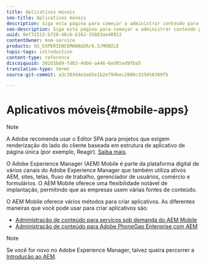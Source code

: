 ```yaml
---
title: Aplicativos móveis
seo-title: Aplicativos móveis
description: Siga esta página para começar a administrar conteúdo para aplicativos móveis.
seo-description: Siga esta página para começar a administrar conteúdo para aplicativos móveis.
uuid: 0ef31513-b720-46cb-b162-35883ae48912
contentOwner: msm-service
products: SG_EXPERIENCEMANAGER/6.5/MOBILE
topic-tags: introduction
content-type: reference
discoiquuid: 302d1bd9-fdb3-4db6-a446-6ed85ad9fba5
translation-type: tm+mt
source-git-commit: a3c303d4e3a85e1b2e794bec2006c335056309fb

---
```



# Aplicativos móveis{#mobile-apps}

>[!NOTE]
>
>A Adobe recomenda usar o Editor SPA para projetos que exigem renderização do lado do cliente baseada em estrutura de aplicativo de página única (por exemplo, Reagir). [Saiba mais](/help/sites-developing/spa-overview.md).

O Adobe Experience Manager (AEM) Mobile é parte da plataforma digital de vários canais do Adobe Experience Manager que também utiliza ativos AEM, sites, telas, fluxo de trabalho, gerenciador de usuários, comércio e formulários. O AEM Mobile oferece uma flexibilidade notável de implantação, permitindo que as empresas usem várias fontes de conteúdo.

O AEM Mobile oferece vários métodos para criar aplicativos. As diferentes maneiras que você pode usar para criar aplicativos são:

* [Administração de conteúdo para serviços sob demanda do AEM Mobile](/help/mobile/aem-mobile.md)
* [Administração de conteúdo para Adobe PhoneGap Enterprise com AEM](/help/mobile/administer-phonegap.md)

>[!NOTE]
>
>Se você for novo no Adobe Experience Manager, talvez queira percorrer a [Introdução ao AEM](/help/sites-deploying/deploy.md).
